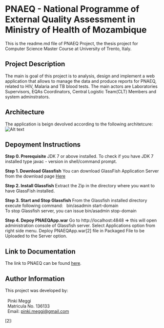 # PNAEQ - National Programme of External Quality Assessment in Ministry of Health of Mozambique
This is the readme.md file of PNAEQ Project, the thesis project for Computer Science Master Course at University of Trento, Italy.

## Project Description
The main is goal of this project is to analysis, design and implement a web application that allows to manage the data and
produce reports for PNAEQ, related to HIV, Malaria and TB blood tests.
The main actors are Laboratories Supervisors, EQAs Coordinators, Central Logistic Team(CLT) Members and system adminstrators.

## Architecture
The application is beign devolved according to the following architetcure:
![Alt text](architecture.png?raw=true "PNAEQ Architecture")

## Depoyment Instructions
**Step 0. Prerequisite**
JDK 7 or above installed.
To check if you have JDK 7 installed type javac - version in shell/command prompt.

**Step 1. Download Glassfish**
You can download GlassFish Application Server from the download page [Here](link:https://glassfish.java.net/download.html)

**Step 2. Install Glassfish**
Extract the Zip in the directory where you want to have GlassFish installed.

**Step 3. Start and Stop Glassfish**
From the Glassfish installed directory execute following command:
&nbsp;&nbsp;bin/asadmin start-domain    
To stop Glassfish server, you can issue bin/asadmin stop-domain

**Step 4. Depoy PNAEQApp.war**
Go to http://localhost:4848 => this will open administration console of Glassfish server.
Select Applications option from right side menu.
Deploy PNAEQApp.war[2] file in Packaged File to be Uploaded to the Server option.


## Link to Documentation
The link to PNAEQ can be found [here][1].

## Author Information
This project was developed by:<br><br>
&nbsp;&nbsp;Pinki Meggi<br>
&nbsp;&nbsp;Matricula No. 136133<br>
&nbsp;&nbsp;Email: pinki.meggi@gmail.com<br>

[1]: https://glassfish.java.net/download.html
[2]:
